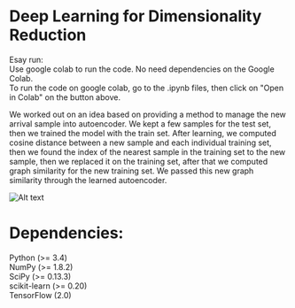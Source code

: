 # Deep Learning for Dimensionality Reduction

Esay run:<br />
Use google colab to run the code. No need dependencies on the Google Colab. <br />
To run the code on google colab, go to the .ipynb files, then click on "Open in Colab" on the button above.<br />

We worked out on an idea based on providing a method to manage the new arrival sample into autoencoder. We kept a few samples for the test set, then we trained the model with the train set. After learning, we computed cosine distance between a new sample and each individual training set, then we found the index of the nearest sample in the training set to the new sample, then we replaced it on the training set, after that we computed graph similarity for the new training set. We passed this new graph similarity through the learned autoencoder.<br />


![Alt text](https://github.com/saman-nia/Deep-Learning-for-Dimensionality-Reduction/blob/master/Text%20Documents%20Dimensionality%20Reduction/Text%20Embedded/Comparison%20of%20Techniques%20KMeans.png?raw=true "Title")


# Dependencies:
Python (>= 3.4) <br />
NumPy (>= 1.8.2) <br />
SciPy (>= 0.13.3) <br />
scikit-learn (>= 0.20) <br />
TensorFlow (2.0) <br />
